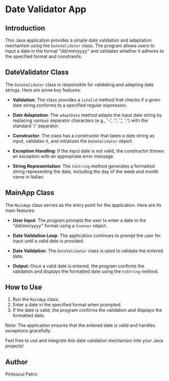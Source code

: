 # Date Validator App

## Introduction

This Java application provides a simple date validation and adaptation mechanism using the `DateValidator` class. The program allows users to input a date in the format "dd/mm/yyyy" and validates whether it adheres to the specified format and constraints.

## DateValidator Class

The `DateValidator` class is responsible for validating and adapting date strings. Here are some key features:

- **Validation**: The class provides a `isValid` method that checks if a given date string conforms to a specified regular expression.

- **Date Adaptation**: The `adaptDate` method adapts the input date string by replacing various separator characters (e.g., '-', '.', ',', ':') with the standard '/' separator.

- **Constructor**: The class has a constructor that takes a date string as input, validates it, and initializes the `DateValidator` object.

- **Exception Handling**: If the input date is not valid, the constructor throws an exception with an appropriate error message.

- **String Representation**: The `toString` method generates a formatted string representing the date, including the day of the week and month name in Italian.

## MainApp Class

The `MainApp` class serves as the entry point for the application. Here are its main features:

- **User Input**: The program prompts the user to enter a date in the "dd/mm/yyyy" format using a `Scanner` object.

- **Date Validation Loop**: The application continues to prompt the user for input until a valid date is provided.

- **Date Validation**: The `DateValidator` class is used to validate the entered date.

- **Output**: Once a valid date is entered, the program confirms the validation and displays the formatted date using the `toString` method.

## How to Use

1. Run the `MainApp` class.
2. Enter a date in the specified format when prompted.
3. If the date is valid, the program confirms the validation and displays the formatted date.

Note: The application ensures that the entered date is valid and handles exceptions gracefully.

Feel free to use and integrate this date validation mechanism into your Java projects!

## Author

Pintescul Patric
